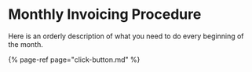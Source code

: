 # Monthly Invoicing Procedure

Here is an orderly description of what you need to do every beginning of the month.

{% page-ref page="click-button.md" %}

